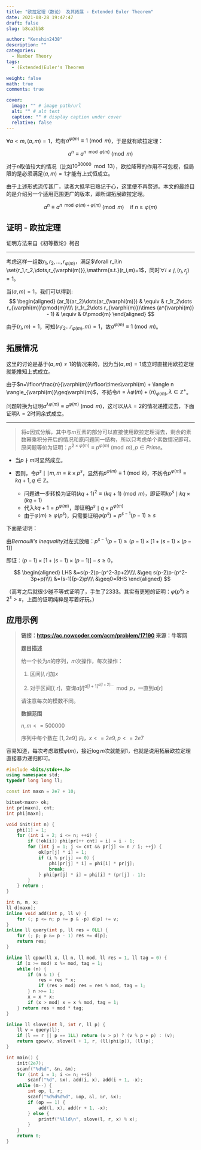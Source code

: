 ```yaml
---
title: "欧拉定理（数论） 及其拓展 - Extended Euler Theorem"
date: 2021-08-28 19:47:47
draft: false
slug: b8ca3bb8

author: "Kenshin2438"
description: ""
categories:
  - Number Theory
tags:
  - (Extended)Euler's Theorem

weight: false
math: true
comments: true

cover:
  image: "" # image path/url
  alt: "" # alt text
  caption: "" # display caption under cover
  relative: false
---
```


$\forall a<m,(a, m)=1$，均有$a^{\varphi(m)}\equiv1\pmod{m}$，于是就有欧拉定理：

$$a^n\equiv a^{n \mod \varphi(m)} \pmod{m}$$

对于$n$取值较大的情况（比如$10^{30000}\mod 13$），欧拉降幂的作用不可忽视，但局限的是必须满足$(a,m)=1$才能有上式恒成立。

由于上述形式流传甚广，读者大抵早已熟记于心，这里便不再赘述。本文的最终目的是介绍另一个适用范围更广的版本，即所谓拓展欧拉定理。

$$a^n\equiv a^{n \mod \varphi(m) + \varphi(m)} \pmod{m} \quad \textrm{if }n \geq \varphi(m)$$

<!-- more -->

## 证明 - 欧拉定理

证明方法来自《初等数论》柯召

---

考虑这样一组数$r_1,r_2,\dots,r_{\varphi(m)}$，满足$\forall r_i\in \set{r_1,r_2,\dots,r_{\varphi(m)}},\mathrm{s.t.}(r_i,m)=1$，同时$\forall i\ne j,(r_i,r_j)=1$。

当$(a,m)=1$，我们可以得到:
$$
\begin{aligned}
(ar_1)(ar_2)\dots(ar_{\varphi(m)}) & \equiv & r_1r_2\dots r_{\varphi(m)}\pmod{m}\\\\
(r_1r_2\dots r_{\varphi(m)})\times (a^{\varphi(m)} - 1) & \equiv & 0\pmod{m}
\end{aligned}
$$

由于$(r_i,m)=1$，可知$(r_1r_2\dots r_{\varphi(m)},m)=1$，故$a^{\varphi(m)}\equiv1\pmod{m}$。

## 拓展情况

这里的讨论是基于$(a,m)\ne1$的情况来的，因为当$(a,m)=1$成立时直接用欧拉定理就能推知上式成立。

由于$n=\lfloor\frac{n}{\varphi(m)}\rfloor\times\varphi(m) + \langle n \rangle_{\varphi(m)}\geq\varphi(m)$，不妨令$n=\lambda\varphi(m) + \langle n\rangle_{\varphi(m)},\lambda\in\mathbb{Z}^+$。

问题转换为证明$a^{\lambda\varphi(m)}\equiv a^{\varphi(m)}\pmod m$，这可以从$\lambda=2$的情况递推过去，下面证明$\lambda=2$时同余式成立。

---

> 将$a$因式分解，其中与$m$互素的部分可以直接使用欧拉定理消去，剩余的素数幂乘积分开后的情况和原问题同一结构，所以只考虑单个素数情况即可。原问题等价为证明：$p^{2\times\varphi(m)}\equiv p^{\varphi(m)}\pmod m,p\in Prime$。

+ 当$p\nmid m$时显然成立。

+ 否则，令$p^s \mid\mid m, m=k\times p^s$，显然有$p^{\varphi(m)}\equiv 1\pmod k$，不妨令$p^{\varphi(m)}=kq+1,q\in\mathbb{Z}$。

  + 问题进一步转换为证明$(kq+1)^2\equiv(kq+1)\pmod m$，即证明$kp^s \mid kq\times(kq+1)$
  + 代入$kq+1=p^{\varphi(m)}$，即证明$p^s\mid q\times p^{\varphi(m)}$
  + 由于$\varphi(m)\geq\varphi(p^s)$，只需要证明$\varphi(p^s)=p^{s-1}(p-1)\geq s$

下面是证明：

由*Bernoulli's inequality*对左式放缩：$p^{s-1}(p-1)\geq(p-1)\times\left[1+(s-1)\times(p-1)\right]$

即证：$(p-1)\times\left[1+(s-1)\times(p-1)\right]-s\geq0$，

$$
\begin{aligned}
LHS &=s(p-2)p-(p^2-3p+2)\\\\
&\geq s(p-2)p-(p^2-3p+p)\\\\
&=(s-1)(p-2)p\\\\
&\geq0=RHS
\end{aligned}
$$

（高考之后就很少碰不等式证明了，手生了2333。其实有更短的证明：$\varphi(p^s)\geq 2^s>s$，上面的证明纯粹是写着好玩。）

## 应用示例

> **链接：https://ac.nowcoder.com/acm/problem/17190 来源：牛客网**
>
> **题目描述**
>
> 给一个长为$n$的序列，$m$次操作，每次操作：
>
> 1. 区间$[l,r]$加$x$
>
> 2. 对于区间$[l,r]$，查询$a[l]^{a[l+1]^{a[l+2]\dots}}\mod p$，一直到$a[r]$  
>
>   请注意每次的模数不同。
>
> **数据范围**
>
> $n , m <= 500000$
>
> 序列中每个数在 $[1,2e9]$ 内，$x <= 2e9 , p <= 2e7$

容易知道，每次考虑取模$\varphi(m)$，接近$\log m$次就能到$1$，也就是说用拓展欧拉定理直接暴力递归即可。

```cpp
#include <bits/stdc++.h>
using namespace std;
typedef long long ll;

const int maxn = 2e7 + 10;

bitset<maxn> ok;
int pr[maxn], cnt;
int phi[maxn];

void init(int n) {
	phi[1] = 1;
	for (int i = 2; i <= n; ++i) {
		if (!ok[i]) phi[pr[++ cnt] = i] = i - 1;
		for (int j = 1; j <= cnt && pr[j] <= n / i; ++j) {
			ok[pr[j] * i] = 1;
			if (i % pr[j] == 0) {
				phi[pr[j] * i] = phi[i] * pr[j];
				break;
			} phi[pr[j] * i] = phi[i] * (pr[j] - 1);
		}
	} return ;
}

int n, m, x;
ll d[maxn];
inline void add(int p, ll v) {
	for (; p <= n; p += p & -p) d[p] += v;
}
inline ll query(int p, ll res = 0LL) {
	for (; p; p &= p - 1) res += d[p];
	return res;
}

inline ll qpow(ll x, ll n, ll mod, ll res = 1, ll tag = 0) {
	if (x >= mod) x %= mod, tag = 1;
	while (n) {
		if (n & 1) {
			res = res * x;
			if (res > mod) res = res % mod, tag = 1;
		} n >>= 1;
		x = x * x;
		if (x > mod) x = x % mod, tag = 1;
	} return res + mod * tag;
}

inline ll slove(int l, int r, ll p) {
	ll v = query(l);
	if (l == r || p == 1LL) return (v > p) ? (v % p + p) : (v);
	return qpow(v, slove(l + 1, r, (ll)phi[p]), (ll)p);
}

int main() {
	init(2e7);
	scanf("%d%d", &n, &m);
	for (int i = 1; i <= n; ++i)
		scanf("%d", &x), add(i, x), add(i + 1, -x);
	while (m--) {
		int op, l, r;
		scanf("%d%d%d%d", &op, &l, &r, &x);
		if (op == 1) {
			add(l, x), add(r + 1, -x);
		} else {
			printf("%lld\n", slove(l, r, x) % x);
		}
	}
	return 0;
}
```
